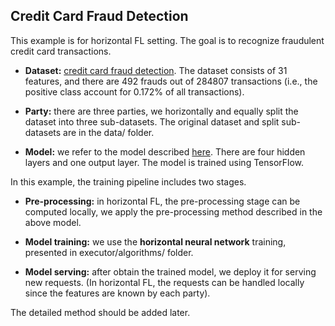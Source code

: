 ## Credit Card Fraud Detection

This example is for horizontal FL setting. The goal is to recognize
fraudulent credit card transactions. 

 * **Dataset:** [credit card fraud detection](https://www.kaggle.com/mlg-ulb/creditcardfraud).
 The dataset consists of 31 features, and there are 492 frauds out of 
 284807 transactions (i.e., the positive class account for 0.172% of
 all transactions). 
 
 * **Party:** there are three parties, we horizontally and equally split 
 the dataset into three sub-datasets. The original dataset and split 
 sub-datasets are in the data/ folder. 
 
 * **Model:** we refer to the model described [here](https://www.kaggle.com/currie32/predicting-fraud-with-tensorflow).
 There are four hidden layers and one output layer. The model is trained 
 using TensorFlow.

In this example, the training pipeline includes two stages.
 
 * **Pre-processing:** in horizontal FL, the pre-processing stage can be 
 computed locally, we apply the pre-processing method described in the 
 above model.
 
 * **Model training:** we use the **horizontal neural network** training, 
 presented in executor/algorithms/ folder.
 
 * **Model serving:** after obtain the trained model, we deploy it for
 serving new requests. (In horizontal FL, the requests can be handled 
 locally since the features are known by each party).

The detailed method should be added later.